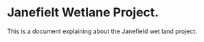 # Janefielt Wetlane Project.

This is a document explaining about the Janefield wet land project.











